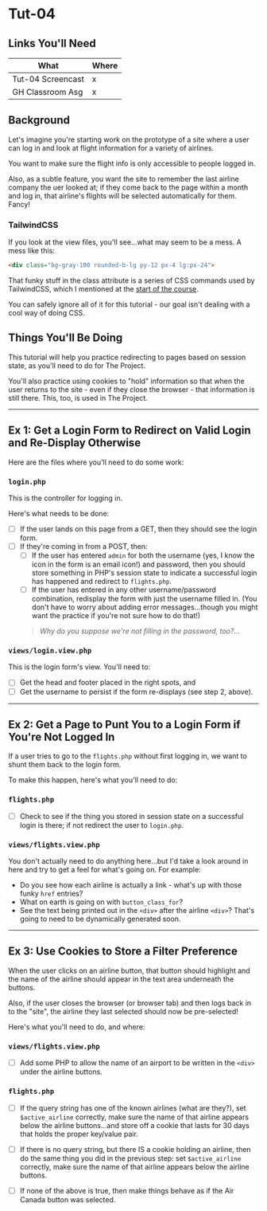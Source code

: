 # Tut-04

## Links You'll Need

| What              | Where |
| ----------------- | ----- |
| Tut-04 Screencast | x     |
| GH Classroom Asg  | x     |

## Background

Let's imagine you're starting work on the prototype of a site where a user can log in and look at flight information for a variety of airlines.

You want to make sure the flight info is only accessible to people logged in.

Also, as a subtle feature, you want the site to remember the last airline company the uer looked at; if they come back to the page within a month and log in, that airline's flights will be selected automatically for them. Fancy!

### TailwindCSS

If you look at the view files, you'll see...what may seem to be a mess. A mess like this:

```html
<div class="bg-gray-100 rounded-b-lg py-12 px-4 lg:px-24">
```

That funky stuff in the class attribute is a series of CSS commands used by TailwindCSS, which I mentioned at the [start of the course](https://github.com/MRU-CSIS-3512-001-202301-LEC/course-materials/blob/main/resource-list.md#tailwind-css). 

You can safely ignore all of it for this tutorial - our goal isn't dealing with a cool way of doing CSS. 


## Things You'll Be Doing

This tutorial will help you practice redirecting to pages based on session state, as you'll need to do for The Project.

You'll also practice using cookies to "hold" information so that when the user returns to the site - even if they close the browser - that information is still there. This, too, is used in The Project.

---

## Ex 1: Get a Login Form to Redirect on Valid Login and Re-Display Otherwise

Here are the files where you'll need to do some work:

### `login.php`

This is the controller for logging in. 

Here's what needs to be done:

- [ ] If the user lands on this page from a GET, then they should see the login form. 
- [ ] If they're coming in from a POST, then:
    - [ ] If the user has entered `admin` for both the username (yes, I know the icon in the form is an email icon!) and password, then you should store something in PHP's session state to indicate a successful login has happened and redirect to `flights.php`.
    - [ ] If the user has entered in any other username/password combination, redisplay the form with just the username filled in. (You don't have to worry about adding error messages...though you might want the practice if you're not sure how to do that!)
    > _Why do you suppose we're not filling in the password, too?..._
    
### `views/login.view.php`

This is the login form's view. You'll need to:

- [ ] Get the head and footer placed in the right spots, and
- [ ] Get the username to persist if the form re-displays (see step 2, above).

---

## Ex 2: Get a Page to Punt You to a Login Form if You're Not Logged In

If a user tries to go to the `flights.php` without first logging in, we want to shunt them back to the login form.

To make this happen, here's what you'll need to do:

### `flights.php`

- [ ] Check to see if the thing you stored in session state on a successful login is there; if not redirect the user to `login.php`.

### `views/flights.view.php`

You don't actually need to do anything here...but I'd take a look around in here and try to get a feel for what's going on. For example:

- Do you see how each airline is actually a link - what's up with those funky `href` entries?
- What on earth is going on with `button_class_for`?
- See the text being printed out in the `<div>` after the airline `<div>`? That's going to need to be dynamically generated soon.

---

## Ex 3: Use Cookies to Store a Filter Preference

When the user clicks on an airline button, that button should highlight and the name of the airline should appear in the text area underneath the buttons.

Also, if the user closes the browser (or browser tab) and then logs back in to the "site", the airline they last selected should now be pre-selected!

Here's what you'll need to do, and where:

### `views/flights.view.php`

- [ ] Add some PHP to allow the name of an airport to be written in the `<div>` under the airline buttons. 

### `flights.php`

- [ ] If the query string has one of the known airlines (what are they?), set `$active_airline` correctly, make sure the name of that airline appears below the airline buttons...and store off a cookie that lasts for 30 days that holds the proper key/value pair.
- [ ] If there is no query string, but there IS a cookie holding an airline, then do the same thing you did in the previous step: set `$active_airline` correctly, make sure the name of that airline appears below the airline buttons.
- [ ] If none of the above is true, then make things behave as if the Air Canada button was selected.



